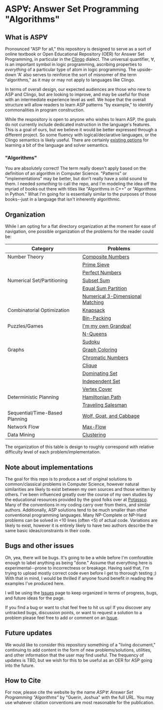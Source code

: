 # ASP&#8704;: Answer Set Programming "Algorithms"

## What is ASP&#8704;
Pronounced "ASP for all," this repository is designed to serve as a sort of online textbook or Open Educational Repository (OER) for Answer Set Programming, in particular in the [Clingo](https://potassco.org/clingo/) dialect. The universal quantifier, &#8704;, is an important symbol in logic programming, ascribing properties to *everything* of a particular type of atom in logic programming. The upside-down 'A' also serves to reinforce the sort of misnomer of the term "algorithms," as it may or may not apply to languages like Clingo.

In terms of overall design, our expected audiences are those who new to ASP and Clingo, but are looking to improve, and may be useful for those with an intermediate experience level as well. We hope that the overall structure will allow readers to learn ASP patterns "by example," to identify commonalities in program construction.

While the respository is open to anyone who wishes to learn ASP, the goals do not currently include dedicated instruction in the language's features. This is a goal of ours, but we believe it would be better expressed through a different project. So some fluency with logical/declarative languages, or the Clingo semantics is likely useful. There are certainly [existing options](https://teaching.potassco.org/) for learning a bit of the language and solver semantics.

### "Algorithms"
You are absolutely correct! The term really doesn't apply based on the definition of an algorithm in Computer Science. "Patterns" or "implementations" may be better, but don't really have a solid sound to them. I needed *something* to call the repo, and I'm modeling the idea off the myriad of books out there with titles like "Algorithms in C++" or "Algorithms in Python." What I'm going for is essentially similar to the purposes of those books--just in a language that isn't inherently algorithmic.

## Organization
While I am opting for a flat directory organization at the moment for ease of navigation, one possible organization of the problems for the reader could be:

| Category  | Problems |
| ------------- | ------------- |
| Number Theory   | [Composite Numbers](https://github.com/joshuaguerin/Answer-Set-Programming-Algorithms/tree/master/Prime-Sieve)  |
|    | [Prime Sieve](https://github.com/joshuaguerin/Answer-Set-Programming-Algorithms/tree/master/Prime-Sieve)  |
|    | [Perfect Numbers](https://github.com/joshuaguerin/Answer-Set-Programming-Algorithms/tree/master/Perfect-Numbers)  |
| Numerical Set/Partitioning  | [Subset Sum](https://github.com/joshuaguerin/Answer-Set-Programming-Algorithms/tree/master/Subset-Sum) |
|  | [Equal Sum Partition](https://github.com/joshuaguerin/Answer-Set-Programming-Algorithms/tree/master/Equal-Sum-Partition) |
|  | [Numerical 3-Dimensional Matching](https://github.com/joshuaguerin/Answer-Set-Programming-Algorithms/tree/master/Numerical-3-Dimensional-Matching) |
|  Combinatorial Optimization  |  [Knapsack](https://github.com/joshuaguerin/Answer-Set-Programming-Algorithms/tree/master/Knapsack)  |
|  | [Bin-Packing](https://github.com/joshuaguerin/Answer-Set-Programming-Algorithms/tree/master/Bin-Packing) |
|  Puzzles/Games  | [I'm my own Grandpa!](https://github.com/joshuaguerin/Answer-Set-Programming-Algorithms/tree/grandpa/Grandpa) |
|    | [N-Queens](https://github.com/joshuaguerin/Answer-Set-Programming-Algorithms/tree/master/N-Queens) |
|    | [Sudoku](https://github.com/joshuaguerin/Answer-Set-Programming-Algorithms/tree/master/Sudoku) |
|  Graphs  | [Graph Coloring](https://github.com/joshuaguerin/Answer-Set-Programming-Algorithms/tree/master/Graph-Coloring)
|    | [Chromatic Numbers](https://github.com/joshuaguerin/Answer-Set-Programming-Algorithms/tree/master/Graph-Coloring)
|    | [Clique](https://github.com/joshuaguerin/Answer-Set-Programming-Algorithms/tree/master/Clique) |
|    | [Dominating Set](https://github.com/joshuaguerin/Answer-Set-Programming-Algorithms/tree/master/Dominating-Set) |
|    | [Independent Set](https://github.com/joshuaguerin/Answer-Set-Programming-Algorithms/tree/master/Independent_Set) |
|    | [Vertex Cover](https://github.com/joshuaguerin/Answer-Set-Programming-Algorithms/tree/master/Vertex-Cover) |
|  Deterministic Planning  | [Hamiltonian Path](https://github.com/joshuaguerin/Answer-Set-Programming-Algorithms/tree/master/Travelling_Salesman) |
|    | [Traveling Salesman](https://github.com/joshuaguerin/Answer-Set-Programming-Algorithms/tree/master/Travelling_Salesman) |
| Sequential/Time-Based Planning | [Wolf, Goat, and Cabbage](https://github.com/joshuaguerin/Answer-Set-Programming-Algorithms/tree/master/Wolf-Goat-Cabbage) |
|  Network Flow  | [Max-Flow](https://github.com/joshuaguerin/Answer-Set-Programming-Algorithms/tree/master/Max-Flow) |
|  Data Mining  | [Clustering](https://github.com/joshuaguerin/Answer-Set-Programming-Algorithms/tree/master/Clustering) |

The organization of this table is design to roughly correspond with relative difficulty level of each problem/implementation.

## Note about implementations
The goal for this repo is to produce a set of original solutions to common/classical problems in Computer Science, however natural similarities are likely to exist between my own sources and those written by others. I've been influenced greatly over the course of my own studies by the educational resources provided by the good folks over at [Potassco](https://potassco.org/). Many of the conventions in my coding carry over from theirs, and similar authors. Additionally, ASP solutions tend to be much smaller than other conventional programming languages. Many NP-Complete or NP-Hard problems can be solved in <10 lines (often <5) of actual code. Variations are likely to exist, however it is entirely likely to have two authors describe the same basic ideas/constraints in their code.

## Bugs and other issues
Oh, yea, there will be bugs. It's going to be a while before I'm comforatble enough to label anything as being "done." Assume that everything here is experimental--prone to incorrectness or breakage. Having said that, I'm trying to upload mostly correct code even before I get to thorough testing ;) With that in mind, I would be thrilled if anyone found benefit in reading the examples I've produced here.

I will be using the [Issues](https://github.com/joshuaguerin/Answer-Set-Programming-Algorithms/issues) page to keep organized in terms of progress, bugs, and future ideas for the page.

If you find a bug or want to chat feel free to hit us up! If you discover any untracked bugs, discussion points, or want to request a solution to a problem please feel free to add or comment on an [Issue](https://github.com/joshuaguerin/Answer-Set-Programming-Algorithms/issues).

## Future updates
We would like to consider this repository something of a "living document," continuing to add content in the form of new problems/solutions, utilities, and other information that the user may find useful. The frequency of updates is TBD, but we wish for this to be useful as an OER for ASP going into the future.

## How to Cite
For now, please cite the website by the name *ASP&#8704;: Answer Set Programming "Algorithms"* by "Guerin, Joshua" with the full URL. You may use whatever citation conventions are most reasonable for the publication.

